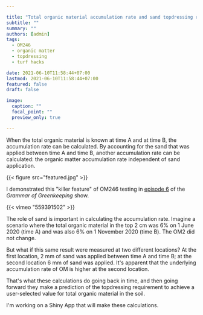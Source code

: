 ```yaml
---

title: "Total organic material accumulation rate and sand topdressing requirement"
subtitle: ""
summary: ""
authors: [admin]
tags: 
  - OM246
  - organic matter
  - topdressing
  - turf hacks

date: 2021-06-10T11:58:44+07:00
lastmod: 2021-06-10T11:58:44+07:00
featured: false
draft: false

image:
  caption: ""
  focal_point: ""
  preview_only: true

---
```


When the total organic material is known at time A and at time B, the accumulation rate can be calculated. By accounting for the sand that was applied between time A and time B, another accumulation rate can be calculated: the organic matter accumulation rate independent of sand application. 

{{< figure src="featured.jpg" >}}

I demonstrated this "killer feature" of OM246 testing in [episode 6](https://vimeo.com/559391502) of the *Grammar of Greenkeeping* show.

{{< vimeo "559391502" >}}

The role of sand is important in calculating the accumulation rate. Imagine a scenario where the total organic material in the top 2 cm was 6% on 1 June 2020 (time A) and was also 6% on 1 November 2020 (time B). The OM2 did not change. 

But what if this same result were measured at two different locations? At the first location, 2 mm of sand was applied between time A and time B; at the second location 6 mm of sand was applied. It's apparent that the underlying accumulation rate of OM is higher at the second location. 

That's what these calculations do going back in time, and then going forward they make a prediction of the topdressing requirement to achieve a user-selected value for total organic material in the soil.

I'm working on a Shiny App that will make these calculations.

